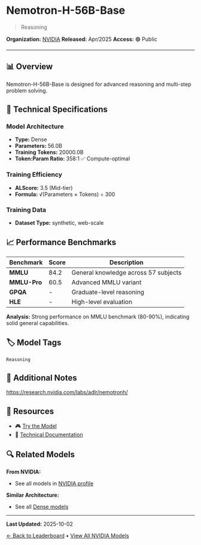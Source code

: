 # Nemotron-H-56B-Base

> Reasoning

**Organization:** [NVIDIA](../../labs/nvidia.md)
**Released:** Apr/2025
**Access:** 🟢 Public

---

## 📊 Overview

Nemotron-H-56B-Base is designed for advanced reasoning and multi-step problem solving.

## 🔧 Technical Specifications

### Model Architecture
- **Type:** Dense
- **Parameters:** 56.0B
- **Training Tokens:** 20000.0B
- **Token:Param Ratio:** 358:1 ✅ Compute-optimal

### Training Efficiency
- **ALScore:** 3.5 (Mid-tier)
- **Formula:** √(Parameters × Tokens) ÷ 300

### Training Data
- **Dataset Type:** synthetic, web-scale

## 📈 Performance Benchmarks

| Benchmark | Score | Description |
|-----------|-------|-------------|
| **MMLU** | 84.2 | General knowledge across 57 subjects |
| **MMLU-Pro** | 60.5 | Advanced MMLU variant |
| **GPQA** | - | Graduate-level reasoning |
| **HLE** | - | High-level evaluation |

**Analysis:** Strong performance on MMLU benchmark (80-90%), indicating solid general capabilities.

## 🏷️ Model Tags

`Reasoning`

## 📝 Additional Notes

https://research.nvidia.com/labs/adlr/nemotronh/

## 🔗 Resources

- 🎮 [Try the Model](https://huggingface.co/nvidia/Nemotron-H-56B-Base-8K)
- 📄 [Technical Documentation](https://arxiv.org/abs/2504.03624)

## 🔍 Related Models

**From NVIDIA:**
- See all models in [NVIDIA profile](../../labs/nvidia.md)

**Similar Architecture:**
- See all [Dense models](../../architectures/dense.md)

---

**Last Updated:** 2025-10-02

[← Back to Leaderboard](../../README.md) • [View All NVIDIA Models](../../labs/nvidia.md)
